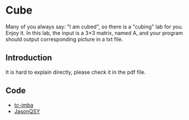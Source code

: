 # Cube

Many of you always say: "I am cubed", so there is a "cubing" lab for you. Enjoy it.
In this lab, the input is a 3×3 matrix, named A, and your program should output corresponding
picture in a txt file.

## Introduction

It is hard to explain directly, please check it in the pdf file.

## Code

- [tc-imba](tc-imba)
- [JasonQSY](https://github.com/JasonQSY/Cube)

